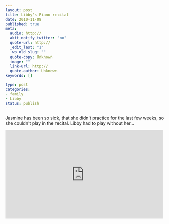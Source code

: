 ```yaml
--- 
layout: post
title: Libby's Piano recital
date: 2010-11-08
published: true
meta: 
  audio: http://
  aktt_notify_twitter: "no"
  quote-url: http://
  _edit_last: "1"
  _wp_old_slug: ""
  quote-copy: Unknown
  image: ""
  link-url: http://
  quote-author: Unknown
keywords: []

type: post
categories: 
- family
- Libby
status: publish
---
```

Jasmine has been so sick, that she didn't practice for the last few weeks, so she couldn't play in the recital. Libby had to play without her...

<iframe src="http://player.vimeo.com/video/16616759?color=0" frameborder="0" height="281" width="500"></iframe>
